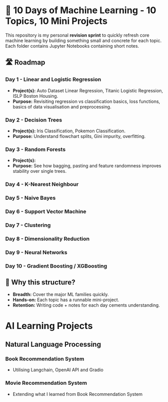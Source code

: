# 🧠 10 Days of Machine Learning - 10 Topics, 10 Mini Projects

This repository is my personal **revision sprint** to quickly refresh core machine learning by building something small and concrete for each topic.
Each folder contains Jupyter Notebooks containing short notes.

## 🛣️ Roadmap

### Day 1 - Linear and Logistic Regression
 - **Project(s):** Auto Dataset Linear Regression, Titanic Logistic Regression, ISLP Boston Housing.
- **Purpose:** Revisiting regression vs classification basics, loss functions, basics of data visualisation and preprocessing.

### Day 2 - Decision Trees
- **Project(s):** Iris Classification, Pokemon Classification.
- **Purpose:** Understand flowchart splits, Gini impurity, overfitting.

### Day 3 - Random Forests
- **Project(s):** 
- **Purpose:** See how bagging, pasting and feature randomness improves stability over single trees.

### Day 4 - K-Nearest Neighbour

### Day 5 - Naive Bayes

### Day 6 - Support Vector Machine

### Day 7 - Clustering

### Day 8 - Dimensionality Reduction

### Day 9 - Neural Networks

### Day 10 - Gradient Boosting / XGBoosting

## 🎯 Why this structure?
- **Breadth:** Cover the major ML families quickly.  
- **Hands-on:** Each topic has a runnable mini-project.  
- **Retention:** Writing code + notes for each day cements understanding.

# AI Learning Projects

## Natural Language Processing

### Book Recommendation System 
- Utilising Langchain, OpenAI API and Gradio
### Movie Recommendation System 
- Extending what I learned from Book Recommendation System
